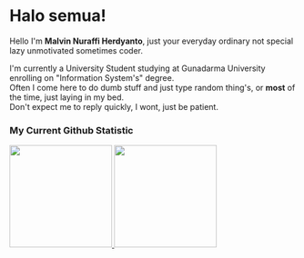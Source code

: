# Halo semua! 
 Hello I'm **Malvin Nuraffi Herdyanto**, just your everyday ordinary not special lazy unmotivated sometimes coder.<br>
 
I'm currently a University Student studying at Gunadarma University enrolling on "Information System's" degree.<br>
Often I come here to do dumb stuff and just type random thing's, or **most** of the time, just laying in my bed.<br>
Don't expect me to reply quickly, I wont, just be patient.
### My Current **Github Statistic**
<p align="left">
<a href="https://github.com/mlvmalvinn">
  <img height="180em" src="https://github-readme-stats-eight-theta.vercel.app/api?username=mlvmalvinn&show_icons=true&theme=algolia&include_all_commits=true&count_private=true"/>
  <img height="180em" src="https://github-readme-stats-eight-theta.vercel.app/api/top-langs/?username=mlvmalvinn&layout=compact&langs_count=8&theme=algolia"/>
</a>
</p>
